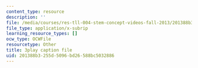 ```yaml
---
content_type: resource
description: ''
file: /media/courses/res-tll-004-stem-concept-videos-fall-2013/201388b3255d5096bd26588bc5032886_mDvty90jENM.vtt
file_type: application/x-subrip
learning_resource_types: []
ocw_type: OCWFile
resourcetype: Other
title: 3play caption file
uid: 201388b3-255d-5096-bd26-588bc5032886
---
```

